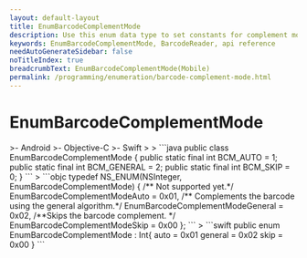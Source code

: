 ```yaml
---
layout: default-layout
title: EnumBarcodeComplementMode
description: Use this enum data type to set constants for complement mode of barcodes in your Dynamsoft Barcode Reader project.
keywords: EnumBarcodeComplementMode, BarcodeReader, api reference
needAutoGenerateSidebar: false
noTitleIndex: true
breadcrumbText: EnumBarcodeComplementMode(Mobile)
permalink: /programming/enumeration/barcode-complement-mode.html
---
```



# EnumBarcodeComplementMode

<div class="sample-code-prefix template2"></div>
   >- Android
   >- Objective-C
   >- Swift
   >
>
```java
public class EnumBarcodeComplementMode {
    public static final int BCM_AUTO = 1;
    public static final int BCM_GENERAL = 2;
    public static final int BCM_SKIP = 0;
}
```
>
```objc
typedef NS_ENUM(NSInteger, EnumBarcodeComplementMode)
{
   /** Not supported yet.*/
   EnumBarcodeComplementModeAuto = 0x01,
   /** Complements the barcode using the general algorithm.*/
   EnumBarcodeComplementModeGeneral = 0x02,
   /**Skips the barcode complement. */
   EnumBarcodeComplementModeSkip = 0x00
};
```
>
```swift
public enum EnumBarcodeComplementMode : Int{
    auto = 0x01
    general = 0x02
    skip = 0x00
}
```
